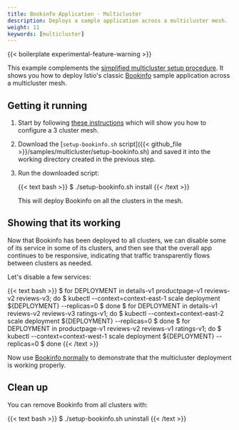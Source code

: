 ```yaml
---
title: Bookinfo Application - Multicluster
description: Deploys a sample application across a multicluster mesh.
weight: 11
keywords: [multicluster]
---
```


{{< boilerplate experimental-feature-warning >}}

This example complements the [simplified multicluster setup procedure](/docs/setup/install/multicluster/simplified).
It shows you how to deploy Istio's classic [Bookinfo](/docs/examples/bookinfo) sample application across
a multicluster mesh.

## Getting it running

1. Start by following [these instructions](/docs/setup/install/multicluster/simplified) which will show you how to
configure a 3 cluster mesh.

1. Download the [`setup-bookinfo.sh` script]({{< github_file >}}/samples/multicluster/setup-bookinfo.sh) and saved it into
the working directory created in the previous step.

1. Run the downloaded script:

    {{< text bash >}}
    $ ./setup-bookinfo.sh install
    {{< /text >}}

    This will deploy Bookinfo on all the clusters in the mesh.

## Showing that its working

Now that Bookinfo has been deployed to all clusters, we can disable some of its service in some of its clusters,
and then see that the overall app continues to be responsive, indicating that traffic transparently flows between
clusters as needed.

Let's disable a few services:

{{< text bash >}}
$ for DEPLOYMENT in details-v1 productpage-v1 reviews-v2 reviews-v3; do
$    kubectl --context=context-east-1 scale deployment ${DEPLOYMENT} --replicas=0
$ done
$ for DEPLOYMENT in details-v1 reviews-v2 reviews-v3 ratings-v1; do
$    kubectl --context=context-east-2 scale deployment ${DEPLOYMENT} --replicas=0
$ done
$ for DEPLOYMENT in productpage-v1 reviews-v2 reviews-v1 ratings-v1; do
$    kubectl --context=context-west-1 scale deployment ${DEPLOYMENT} --replicas=0
$ done
{{< /text >}}

Now use [Bookinfo normally](/docs/examples/bookinfo) to demonstrate that the multicluster deployment is working properly.

## Clean up

You can remove Bookinfo from all clusters with:

{{< text bash >}}
$ ./setup-bookinfo.sh uninstall
{{< /text >}}
